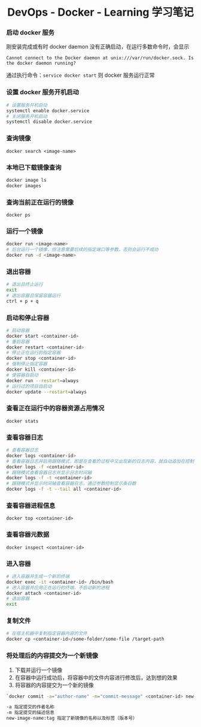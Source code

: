 
# <div align="center">DevOps - Docker - Learning 学习笔记</div>

### 启动 docker 服务

刚安装完成或有时 docker daemon 没有正确启动，在运行多数命令时，会显示

`Cannot connect to the Docker daemon at unix:///var/run/docker.sock. Is the docker daemon running?`

通过执行命令：`service docker start`
则 docker 服务运行正常

### 设置 docker 服务开机启动

```bash
# 设置服务开机启动
systemctl enable docker.service
# 关闭服务开机启动
systemctl disable docker.service
```

### 查询镜像

`docker search <image-name>`

### 本地已下载镜像查询

```bash
docker image ls
docker images
```

### 查询当前正在运行的镜像

`docker ps`

### 运行一个镜像

```bash
docker run <image-name>
# 后台运行一个镜像，但注意需要后续的指定端口等参数，否则会运行不成功
docker run -d <image-name>
```

### 退出容器
```bash
# 退出且终止运行
exit
# 退出容器且保留容器运行
ctrl + p + q
```

### 启动和停止容器

```bash
# 启动容器
docker start <container-id>
# 重启容器
docker restart <container-id>
# 停止正在运行的指定容器
docker stop <container-id>
# 强制停止指定容器
docker kill <container-id>
# 使容器自启动
docker run --restart=always
# 运行过的项目自启动
docker update --restart=always
```

### 查看正在运行中的容器资源占用情况

`docker stats`

### 查看容器日志

```bash
# 查看容器日志
docker logs <container-id>
# 查看容器日志并启用跟随模式，即是在查看的过程中又出现新的日志内容，就自动追加在控制台中
docker logs -f <container-id>
# 跟随模式查看容器日志并显示日志时间轴
docker logs -f -t <container-id>
# 跟随模式并显示时间轴查看容器日志，通过参数控制显示条目数
docker logs -f -t --tail all <container-id>
```

### 查看容器进程信息

`docker top <container-id>`

### 查看容器元数据

`docker inspect <container-id>`

### 进入容器

```bash
# 进入容器并生成一个新的终端
docker exec -it <container-id> /bin/bash
# 进入容器并应用正在运行的终端，不启动新的进程
docker attach <container-id>
# 退出容器
exit
```

### 复制文件

```bash
# 在宿主机器中复制指定容器内容的文件
docker cp <container-id>/some-folder/some-file /target-path
```

### 将处理后的内容提交为一个新镜像

1. 下载并运行一个镜像
1. 在容器中运行成功后，将容器中的文件内容进行修改后，达到想的效果
1. 将容器的内容提交为一个新的镜像

```bash
`docker commit -a="author-name" -m="commit-message" <container-id> new-image-name:tag`

-a 指定提交的作者名称
-m 指定提交的描述信息
new-image-name:tag 指定了新镜像的名称以及标签（版本号）
```




